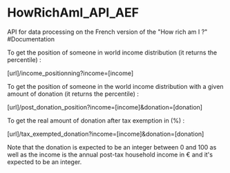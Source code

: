 # HowRichAmI_API_AEF
API for data processing on the French version of the "How rich am I ?"
#Documentation

To get the position of someone in world income distribution (it returns the percentile) :

[url]/income_positionning?income=[income]

To get the position of someone in the world income distribution with a given amount of donation (it returns the percentile) :

[url]/post_donation_position?income=[income]&donation=[donation]

To get the real amount of donation after tax exemption in (%) :

[url]/tax_exempted_donation?income=[income]&donation=[donation]

Note that the donation is expected to be an integer between 0 and 100 as well as the income is the annual post-tax household income in € and it's expected to be an integer.
